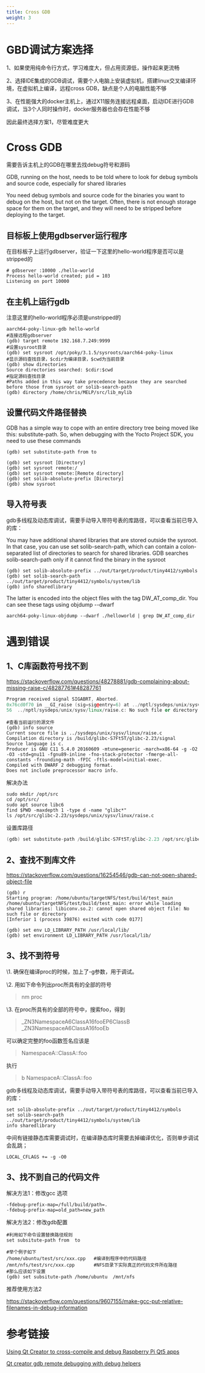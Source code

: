 ```yaml
---
title: Cross GDB
weight: 3
---
```


# GBD调试方案选择

1、如果使用纯命令行方式，学习难度大，但占用资源低，操作起来更流畅

2、选择IDE集成的GDB调试，需要个人电脑上安装虚拟机，搭建linux交叉编译环境，在虚拟机上编译，远程cross GDB，缺点是个人的电脑性能不够

3、在性能强大的docker主机上，通过X11服务连接远程桌面，启动IDE进行GDB调试，当3个人同时操作时，docker服务器也会存在性能不够

因此最终选择方案1，尽管难度更大

# Cross GDB

需要告诉主机上的GDB在哪里去找debug符号和源码

GDB, running on the host, needs to be told where to look for debug symbols and source code, especially for shared libraries

You need debug symbols and source code for the binaries you want to debug on the host, but not on the target. Often, there is not enough storage space for them on the target, and they will need to be stripped before deploying to the target.

## 目标板上使用gdbserver运行程序

在目标板子上运行gdbserver，验证一下这里的hello-world程序是否可以是stripped的

```shell
# gdbserver :10000 ./hello-world
Process hello-world created; pid = 103
Listening on port 10000
```

## 在主机上运行gdb

注意这里的hello-world程序必须是unstripped的

```shell
aarch64-poky-linux-gdb hello-world
#连接远程gdbserver
(gdb) target remote 192.168.7.249:9999
#设置sysroot目录
(gdb) set sysroot /opt/poky/3.1.5/sysroots/aarch64-poky-linux
#显示源码查找目录，$cdir为编译目录，$cwd为当前目录
(gdb) show directories
Source directories searched: $cdir:$cwd
#指定源码查找目录
#Paths added in this way take precedence because they are searched before those from sysroot or solib-search-path
(gdb) directory /home/chris/MELP/src/lib_mylib
```

## 设置代码文件路径替换

GDB has a simple way to cope with an entire directory tree being moved like this: substitute-path. So, when debugging with the Yocto Project SDK, you need to use these commands

```shell
(gdb) set substitute-path from to

(gdb) set sysroot [Directory]
(gdb) set sysroot remote:/
(gdb) set sysroot remote:[Remote directory]
(gdb) set solib-absolute-prefix [Directory]
(gdb) show sysroot
```

## 导入符号表

gdb多线程及动态库调试，需要手动导入带符号表的库路径，可以查看当前已导入的库：

You may have additional shared libraries that are stored outside the sysroot. In that case, you can use set solib-search-path, which can contain a colon-separated list of directories to search for shared libraries. GDB searches solib-search-path only if
it cannot find the binary in the sysroot 

```shell
(gdb) set solib-absolute-prefix ../out/target/product/tiny4412/symbols
(gdb) set solib-search-path ../out/target/product/tiny4412/symbols/system/lib
(gdb) info sharedlibrary
```

The latter is encoded into the object files with the tag DW_AT_comp_dir. You can see these tags using objdump --dwarf

```shell
aarch64-poky-linux-objdump --dwarf ./helloworld | grep DW_AT_comp_dir
```

# 遇到错误

## 1、C库函数符号找不到

https://stackoverflow.com/questions/48278881/gdb-complaining-about-missing-raise-c/48287761#48287761

```cpp
Program received signal SIGABRT, Aborted.
0x76cd0f70 in __GI_raise (sig=sig@entry=6) at ../nptl/sysdeps/unix/sysv/linux/raise.c:56
56  ../nptl/sysdeps/unix/sysv/linux/raise.c: No such file or directory.
```

```shell
#查看当前运行的源文件
(gdb) info source
Current source file is ../sysdeps/unix/sysv/linux/raise.c
Compilation directory is /build/glibc-S7Ft5T/glibc-2.23/signal
Source language is c.
Producer is GNU C11 5.4.0 20160609 -mtune=generic -march=x86-64 -g -O2 -O3 -std=gnu11 -fgnu89-inline -fno-stack-protector -fmerge-all-constants -frounding-math -fPIC -ftls-model=initial-exec.
Compiled with DWARF 2 debugging format.
Does not include preprocessor macro info.
```

解决办法

```shell
sudo mkdir /opt/src
cd /opt/src/
sudo apt source libc6
find $PWD -maxdepth 1 -type d -name "glibc*"
ls /opt/src/glibc-2.23/sysdeps/unix/sysv/linux/raise.c 
```

设置库路径

```cpp
(gdb) set substitute-path /build/glibc-S7Ft5T/glibc-2.23 /opt/src/glibc-2.23
```

## 2、查找不到库文件

https://stackoverflow.com/questions/16254546/gdb-can-not-open-shared-object-file

```shell
(gdb) r
Starting program: /home/ubuntu/targetNFS/test/build/test_main 
/home/ubuntu/targetNFS/test/build/test_main: error while loading shared libraries: libiconv.so.2: cannot open shared object file: No such file or directory
[Inferior 1 (process 39876) exited with code 0177]
```

```shell
(gdb) set env LD_LIBRARY_PATH /usr/local/lib/
(gdb) set environment LD_LIBRARY_PATH /usr/local/lib/
```

## 3、找不到符号

\1. 确保在编译proc的时候，加上了-g参数，用于调试。

\2. 用如下命令列出proc所具有的全部的符号

> nm proc

\3. 在proc所具有的全部的符号中，搜索foo，得到

> _ZN3NamespaceA6ClassA16fooEP6ClassB
> _ZN3NamespaceA6ClassA16fooEb

可以确定完整的foo函数签名应该是

> NamespaceA::ClassA::foo

执行

> b NamespaceA::ClassA::foo

gdb多线程及动态库调试，需要手动导入带符号表的库路径，可以查看当前已导入的库：

```shell
set solib-absolute-prefix ../out/target/product/tiny4412/symbols
set solib-search-path ../out/target/product/tiny4412/symbols/system/lib
info sharedlibrary
```

中间有链接静态库需要调试时，在编译静态库时需要去掉编译优化，否则单步调试会乱跳；

```shell
LOCAL_CFLAGS += -g -O0
```

## 3、找不到自己的代码文件

解决方法1：修改gcc 选项

```shell
-fdebug-prefix-map=/full/build/path=.
-fdebug-prefix-map=old_path=new_path
```

解决方法2：修改gdb配置

```shell
#利用如下命令设置替换路径规则
set subsitute-path from  to

#举个例子如下
/home/ubuntu/test/src/xxx.cpp   #编译到程序中的代码路径
/mnt/nfs/test/src/xxx.cpp		#NFS目录下实际真正的代码文件所在路径
#那么应该如下设置
(gdb) set subsitute-path /home/ubuntu  /mnt/nfs
```

推荐使用方法2

https://stackoverflow.com/questions/9607155/make-gcc-put-relative-filenames-in-debug-information

# 参考链接

[Using Qt Creator to cross-compile and debug Raspberry Pi Qt5 apps](https://jumpnowtek.com/rpi/Qt-Creator-Setup-for-RPi-cross-development.html)

[Qt creator gdb remote debugging with debug helpers](https://stackoverflow.com/questions/25011953/qt-creator-gdb-remote-debugging-with-debug-helpers)

